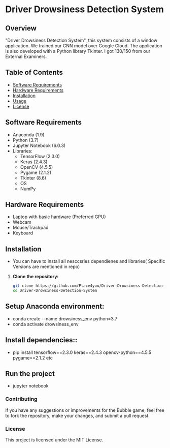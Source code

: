 # Driver Drowsiness Detection System

## Overview
"Driver Drowsiness Detection System", this system consists of a window application. We trained our CNN model over Google Cloud. The application is also developed with a Python library Tkinter. I got 130/150 from our External Examiners.

## Table of Contents
- [Software Requirements](#software-requirements)
- [Hardware Requirements](#hardware-requirements)
- [Installation](#installation)
- [Usage](#usage)
- [License](#license)

## Software Requirements
- Anaconda (1.9)
- Python (3.7)
- Jupyter Notebook (6.0.3)
- Libraries:
  - TensorFlow (2.3.0)
  - Keras (2.4.3)
  - OpenCV (4.5.5)
  - Pygame (2.1.2)
  - Tkinter (8.6)
  - OS
  - NumPy

## Hardware Requirements
- Laptop with basic hardware (Preferred GPU)
- Webcam
- Mouse/Trackpad
- Keyboard

## Installation
- You can have to install all nesccsries dependienes and libraries( Specific Versions are mentioned in repo)
1. **Clone the repository:**
   ```bash
   git clone https://github.com/Place4you/Driver-Drowsiness-Detection-System.git
   cd Driver-Drowsiness-Detection-System
   
## Setup Anaconda environment:
- conda create --name drowsiness_env python=3.7
- conda activate drowsiness_env

## Install dependencies::
- pip install tensorflow==2.3.0 keras==2.4.3 opencv-python==4.5.5 pygame==2.1.2 etc

## Run the project
- jupyter notebook


### Contributing

If you have any suggestions or improvements for the Bubble game, feel free to fork the repository, make your changes, and submit a pull request.

### License

This project is licensed under the MIT License.

